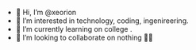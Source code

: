 - 👋 Hi, I’m @xeorion
- 👀 I’m interested in technology, coding, ingenireering.
- 🌱 I’m currently learning on college .
- 💞️ I’m looking to collaborate on nothing 🤷‍♂️

<!---
xeorion/xeorion is a ✨ special ✨ repository because its `README.md` (this file) appears on your GitHub profile.
You can click the Preview link to take a look at your changes.
--->
